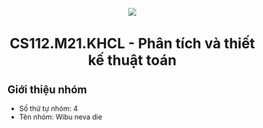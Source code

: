 <p align="center">
   <a href="https://www.uit.edu.vn/">
      <img src="https://i.imgur.com/WmMnSRt.png" border="none">
   </a>
</p>
<h1 align="center">
    CS112.M21.KHCL - Phân tích và thiết kế thuật toán
</h1>

<h2>
   Giới thiệu nhóm
</h2>

<p>
  <ul>
     <li font-weight="bold"> Số thứ tự nhóm: 4
     <li> Tên nhóm: Wibu neva die
  </ul>
</p>
